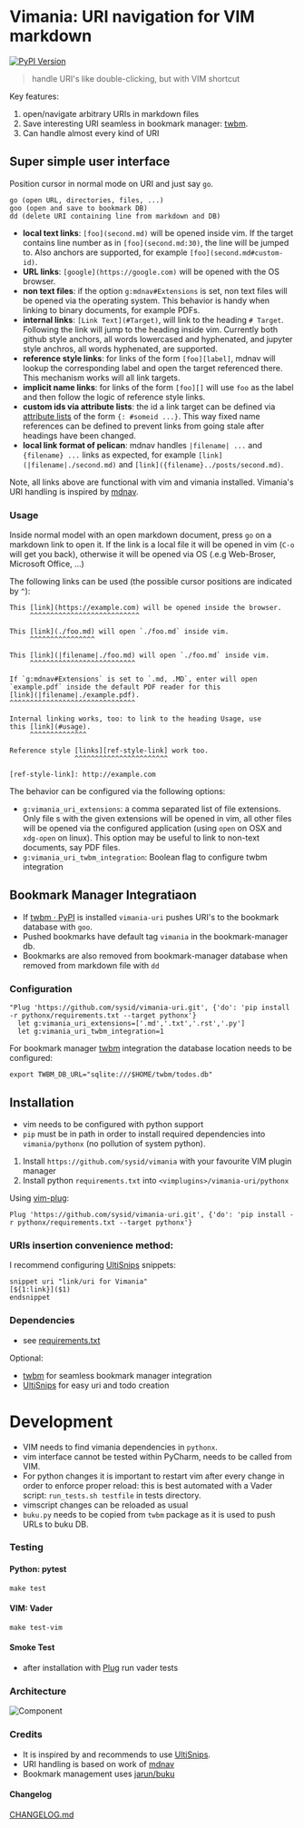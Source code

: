 # Vimania: URI navigation for VIM markdown

[![PyPI Version][pypi-image]][pypi-url]

> handle URI's like double-clicking, but with VIM shortcut

Key features:
1. open/navigate arbitrary URIs in markdown files
2. Save interesting URI seamless in bookmark manager: [twbm](https://github.com/sysid/twbm).
3. Can handle almost every kind of URI


## Super simple user interface
Position cursor in normal mode on URI and just say `go`.

    go (open URL, directories, files, ...)
    goo (open and save to bookmark DB)
    dd (delete URI containing line from markdown and DB)

- **local text links**:
    `[foo](second.md)` will be opened inside vim.
    If the target contains line number as in `[foo](second.md:30)`, the line
    will be jumped to.
    Also anchors are supported, for example `[foo](second.md#custom-id)`.
- **URL links**:
    `[google](https://google.com)` will be opened with the OS browser.
- **non text files**:
    if the option `g:mdnav#Extensions` is set, non text files will be opened
    via the operating system.
    This behavior is handy when linking to binary documents, for example PDFs.
- **internal links**:
    `[Link Text](#Target)`, will link to the heading `# Target`.
    Following the link will jump to the heading inside vim.
    Currently both github style anchors, all words lowercased and hyphenated,
    and jupyter style anchros, all words hyphenated, are supported.
- **reference style links**:
    for links of the form `[foo][label]`, mdnav will lookup the corresponding
    label and open the target referenced there.
    This mechanism works will all link targets.
- **implicit name links**:
    for links of the form `[foo][]` will use `foo` as the label and then follow
    the logic of reference style links.
- **custom ids via attribute lists**:
    the id a link target can be defined via [attribute lists][attr-lists] of
    the form `{: #someid ...}`.
    This way fixed name references can be defined to prevent links from going
    stale after headings have been changed.
- **local link format of pelican**:
    mdnav handles `|filename| ...` and `{filename} ...` links as expected, for
    example `[link](|filename|./second.md)` and
    `[link]({filename}../posts/second.md)`.

Note, all links above are functional with vim and vimania installed.
Vimania's URI handling is inspired by [mdnav][mdnav].

[label]: https://google.com
[foo]: https://wikipedia.org
[fml]: https://github.com/prashanthellina/follow-markdown-links
[attr-lists]: https://pythonhosted.org/Markdown/extensions/attr_list.html
[mdnav]: https://github.com/chmp/mdnav


### Usage

Inside normal model with an open markdown document, press `go` on a markdown link to open it.
If the link is a local file it will be opened in vim (`C-o` will get you back),
otherwise it will be opened via OS (.e.g Web-Broser, Microsoft Office, ...)

The following links can be used (the possible cursor positions are indicated by `^`):

    This [link](https://example.com) will be opened inside the browser.
         ^^^^^^^^^^^^^^^^^^^^^^^^^^^

    This [link](./foo.md) will open `./foo.md` inside vim.
         ^^^^^^^^^^^^^^^^

    This [link](|filename|./foo.md) will open `./foo.md` inside vim.
         ^^^^^^^^^^^^^^^^^^^^^^^^^^

    If `g:mdnav#Extensions` is set to `.md, .MD`, enter will open
    `example.pdf` inside the default PDF reader for this
    [link](|filename|./example.pdf).
    ^^^^^^^^^^^^^^^^^^^^^^^^^^^^^^^

    Internal linking works, too: to link to the heading Usage, use
    this [link](#usage).
         ^^^^^^^^^^^^^^

    Reference style [links][ref-style-link] work too.
                    ^^^^^^^^^^^^^^^^^^^^^^^

    [ref-style-link]: http://example.com


The behavior can be configured via the following options:

- `g:vimania_uri_extensions`:
    a comma separated list of file extensions.
    Only file s with the given extensions will be opened in vim, all other
    files will be opened via the configured application (using `open` on OSX
    and `xdg-open` on linux).
    This option may be useful to link to non-text documents, say PDF files.
- `g:vimania_uri_twbm_integration`:
    Boolean flag to configure twbm integration


## Bookmark Manager Integratiaon
- If [twbm · PyPI](https://pypi.org/project/twbm/) is installed `vimania-uri` pushes URI's to the bookmark database with `goo`.
- Pushed bookmarks have default tag `vimania` in the bookmark-manager db.
- Bookmarks are also removed from bookmark-manager database when removed from markdown file with `dd`

### Configuration
```vim
"Plug 'https://github.com/sysid/vimania-uri.git', {'do': 'pip install -r pythonx/requirements.txt --target pythonx'}
  let g:vimania_uri_extensions=['.md','.txt','.rst','.py']
  let g:vimania_uri_twbm_integration=1
```
For bookmark manager [twbm](https://github.com/sysid/twbm) integration the database location needs to be configured:

`export TWBM_DB_URL="sqlite:///$HOME/twbm/todos.db"`




## Installation
- vim needs to be configured with python support
- `pip` must be in path in order to install required dependencies into `vimania/pythonx` (no pollution of system python).

1. Install `https://github.com/sysid/vimania` with your favourite VIM plugin manager
2. Install python `requirements.txt` into `<vimplugins>/vimania-uri/pythonx`

Using [vim-plug](https://github.com/junegunn/vim-plug):

`Plug 'https://github.com/sysid/vimania-uri.git', {'do': 'pip install -r pythonx/requirements.txt --target pythonx'}`


### URIs insertion convenience method:
I recommend configuring [UltiSnips](https://github.com/SirVer/ultisnips) snippets:
```
snippet uri "link/uri for Vimania"
[${1:link}]($1)
endsnippet
```

### Dependencies
- see [requirements.txt](requirements.txt)

Optional:
- [twbm](https://github.com/sysid/twbm) for seamless bookmark manager integration
- [UltiSnips](https://github.com/SirVer/ultisnips) for easy uri and todo creation




# Development
- VIM needs to find vimania dependencies in `pythonx`.
- vim interface cannot be tested within PyCharm, needs to be called from VIM.
- For python changes it is important to restart vim after every change in order to enforce proper reload:
  this is best automated with a Vader script: `run_tests.sh testfile` in tests directory.
- vimscript changes can be reloaded as usual
- `buku.py` needs to be copied from `twbm` package as it is used to push URLs to buku DB.

### Testing
#### Python: pytest
`make test`

#### VIM: Vader
`make test-vim`

#### Smoke Test
- after installation with [Plug](https://github.com/junegunn/vim-plug) run vader tests

### Architecture
![Component](doc/component-vimenia.png)


### Credits
- It is inspired by and recommends to use [UltiSnips](https://github.com/SirVer/ultisnips).
- URI handling is based on work of [mdnav](https://github.com/chmp/mdnav)
- Bookmark management uses [jarun/buku](https://github.com/jarun/buku)


#### Changelog
[CHANGELOG.md](https://github.com/sysid/vimania-uri/blob/master/CHANGELOG.md)

<!-- Badges -->

[pypi-image]: https://badge.fury.io/py/vimania-uri.svg
[pypi-url]: https://pypi.org/project/vimania-uri/
[build-image]: https://github.com/sysid/vimania-uri/actions/workflows/build.yml/badge.svg
[build-url]: https://github.com/sysid/vimania-uri/actions/workflows/build.yml
[coverage-image]: https://codecov.io/gh/sysid/vimania-uri/branch/master/graph/badge.svg
[coverage-url]: https://codecov.io/gh/sysid/vimania-uri
